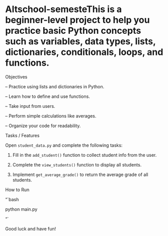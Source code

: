 # Altschool-semesteThis is a beginner-level project to help you practice basic Python concepts such as variables, data types, lists, dictionaries, conditionals, loops, and functions.

Objectives

– Practice using lists and dictionaries in Python.

– Learn how to define and use functions.

– Take input from users.

– Perform simple calculations like averages.

– Organize your code for readability.

Tasks / Features

Open `student_data.py` and complete the following tasks:

1. Fill in the `add_student()` function to collect student info from the user.

2. Complete the `view_students()` function to display all students.

3. Implement `get_average_grade()` to return the average grade of all students.

How to Run

“`bash

python main.py

“`

Good luck and have fun!
